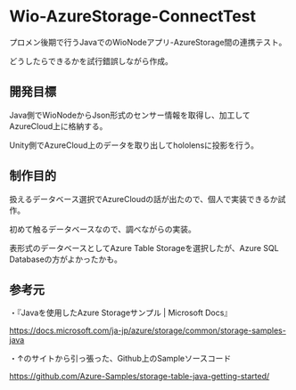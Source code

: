 # Wio-AzureStorage-ConnectTest
プロメン後期で行うJavaでのWioNodeアプリ-AzureStorage間の連携テスト。

どうしたらできるかを試行錯誤しながら作成。

## 開発目標
Java側でWioNodeからJson形式のセンサー情報を取得し、加工してAzureCloud上に格納する。

Unity側でAzureCloud上のデータを取り出してhololensに投影を行う。

## 制作目的
扱えるデータベース選択でAzureCloudの話が出たので、個人で実装できるか試作。

初めて触るデータベースなので、調べながらの実装。

表形式のデータベースとしてAzure Table Storageを選択したが、Azure SQL Databaseの方がよかったかも。

## 参考元
・『Javaを使用したAzure Storageサンプル | Microsoft Docs』

https://docs.microsoft.com/ja-jp/azure/storage/common/storage-samples-java

・↑のサイトから引っ張った、Github上のSampleソースコード

https://github.com/Azure-Samples/storage-table-java-getting-started/
